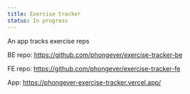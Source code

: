 ```yaml
---
title: Exercise tracker
status: In progress
---
```


An app tracks exercise reps

BE repo: https://github.com/phongever/exercise-tracker-be

FE repo: https://github.com/phongever/exercise-tracker-fe

App: https://phongever-exercise-tracker.vercel.app/
